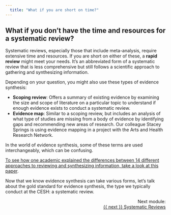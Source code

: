 ```yaml
---
  title: "What if you are short on time?"
---
```


## What if you don’t have the time and resources for a systematic review?

Systematic reviews, especially those that include meta-analysis, require extensive time and resources. If you are short on either of these, a **rapid review** might meet your needs. It’s an abbreviated form of a systematic review that is less comprehensive but still follows a scientific approach to gathering and synthesizing information. 

Depending on your question, you might also use these types of evidence synthesis:

- **Scoping review**: Offers a summary of existing evidence by examining the size and scope of literature on a particular topic to understand if enough evidence exists to conduct a systematic review.
- **Evidence map**: Similar to a scoping review, but includes an analysis of what type of studies are missing from a body of evidence by identifying gaps and recommending new areas of research. Our colleague Stacey Springs is using evidence mapping in a project with the Arts and Health Research Network. 

In the world of evidence synthesis, some of these terms are used interchangeably, which can be confusing.  

<a href="http://onlinelibrary.wiley.com/doi/10.1111/j.1471-1842.2009.00848.x/full" target="_blank">To see how one academic explained the differences between 14 different approaches to reviewing and synthesizing information, take a look at this paper</a>.

Now that we know evidence synthesis can take various forms, let’s talk about the gold standard for evidence synthesis, the type we typically conduct at the CESH: a systematic review.


<div class="pagination-section" style="text-align: right">
			<div class="title">
				Next module:
			</div>
			<a rel="next" class="next" href="{{ site.baseurl }}/modules/systematic%20reviews/systematic-review/"> {{ next }} Systematic Reviews
			</a>
		</div>